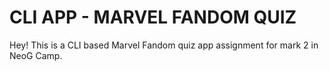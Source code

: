 # CLI APP - MARVEL FANDOM QUIZ

Hey! This is a CLI based Marvel Fandom quiz app assignment for mark 2 in NeoG Camp.
